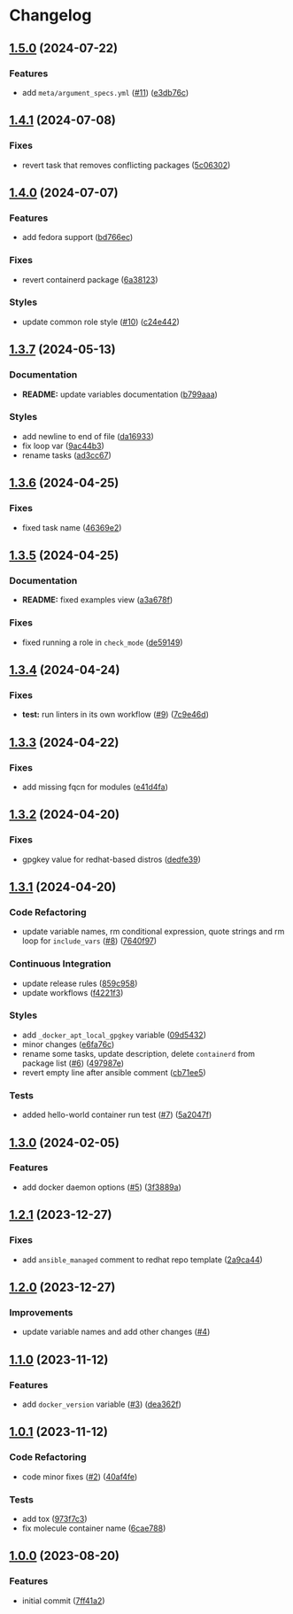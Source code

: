# Changelog

## [1.5.0](https://github.com/antmelekhin/ansible-role-docker/compare/v1.4.1...v1.5.0) (2024-07-22)


### Features

* add `meta/argument_specs.yml` ([#11](https://github.com/antmelekhin/ansible-role-docker/issues/11)) ([e3db76c](https://github.com/antmelekhin/ansible-role-docker/commit/e3db76cb2917f180a2af71bfb3bcf978d1456321))

## [1.4.1](https://github.com/antmelekhin/ansible-role-docker/compare/v1.4.0...v1.4.1) (2024-07-08)


### Fixes

* revert task that removes conflicting packages ([5c06302](https://github.com/antmelekhin/ansible-role-docker/commit/5c063024143eb2c390bcfe76a8742838a780d86a))

## [1.4.0](https://github.com/antmelekhin/ansible-role-docker/compare/v1.3.7...v1.4.0) (2024-07-07)


### Features

* add fedora support ([bd766ec](https://github.com/antmelekhin/ansible-role-docker/commit/bd766ec502ca60b7fa3fba6e7f71b5a69d0d82e6))


### Fixes

* revert containerd package ([6a38123](https://github.com/antmelekhin/ansible-role-docker/commit/6a38123dc4a259ab3632fbe79f4c29aaf3e9acb6))


### Styles

* update common role style ([#10](https://github.com/antmelekhin/ansible-role-docker/issues/10)) ([c24e442](https://github.com/antmelekhin/ansible-role-docker/commit/c24e442c49757777f005309cca92b9b6c65ae717))

## [1.3.7](https://github.com/antmelekhin/ansible-role-docker/compare/v1.3.6...v1.3.7) (2024-05-13)


### Documentation

* **README:** update variables documentation ([b799aaa](https://github.com/antmelekhin/ansible-role-docker/commit/b799aaaffb002d93bc126400e4b9bbc1c5e0a802))


### Styles

* add newline to end of file ([da16933](https://github.com/antmelekhin/ansible-role-docker/commit/da1693323fee4e4082121722dad523f8a4f0a7d2))
* fix loop var ([9ac44b3](https://github.com/antmelekhin/ansible-role-docker/commit/9ac44b31b41dedeba48d2c861e667f775ed9c3a4))
* rename tasks ([ad3cc67](https://github.com/antmelekhin/ansible-role-docker/commit/ad3cc67799aaa88924c2e0f6dfc5bdaa77ccc95c))

## [1.3.6](https://github.com/antmelekhin/ansible-role-docker/compare/v1.3.5...v1.3.6) (2024-04-25)


### Fixes

* fixed task name ([46369e2](https://github.com/antmelekhin/ansible-role-docker/commit/46369e245b0877c39874fa94959ce4873f90f3de))

## [1.3.5](https://github.com/antmelekhin/ansible-role-docker/compare/v1.3.4...v1.3.5) (2024-04-25)


### Documentation

* **README:** fixed examples view ([a3a678f](https://github.com/antmelekhin/ansible-role-docker/commit/a3a678f8618604cfb991c680951f55288461f639))


### Fixes

* fixed running a role in `check_mode` ([de59149](https://github.com/antmelekhin/ansible-role-docker/commit/de5914931bea2fe5826773b49cb418cb07e3cde7))

## [1.3.4](https://github.com/antmelekhin/ansible-role-docker/compare/v1.3.3...v1.3.4) (2024-04-24)


### Fixes

* **test:** run linters in its own workflow ([#9](https://github.com/antmelekhin/ansible-role-docker/issues/9)) ([7c9e46d](https://github.com/antmelekhin/ansible-role-docker/commit/7c9e46d772fa2fb835eae476cab25affbb78f1b8))

## [1.3.3](https://github.com/antmelekhin/ansible-role-docker/compare/v1.3.2...v1.3.3) (2024-04-22)


### Fixes

* add missing fqcn for modules ([e41d4fa](https://github.com/antmelekhin/ansible-role-docker/commit/e41d4fa64b94d89ff292fa24e5d125a3f2d12300))

## [1.3.2](https://github.com/antmelekhin/ansible-role-docker/compare/v1.3.1...v1.3.2) (2024-04-20)


### Fixes

* gpgkey value for redhat-based distros ([dedfe39](https://github.com/antmelekhin/ansible-role-docker/commit/dedfe399faa64c10237c1d8ac2d0129e68163d1a))

## [1.3.1](https://github.com/antmelekhin/ansible-role-docker/compare/v1.3.0...v1.3.1) (2024-04-20)


### Code Refactoring

* update variable names, rm conditional expression, quote strings and rm loop for `include_vars` ([#8](https://github.com/antmelekhin/ansible-role-docker/issues/8)) ([7640f97](https://github.com/antmelekhin/ansible-role-docker/commit/7640f97fc3b25851dd89f86135904d32cfdbac87))


### Continuous Integration

* update release rules ([859c958](https://github.com/antmelekhin/ansible-role-docker/commit/859c958ad32976d21c7eff6d6490de1dbfb458c8))
* update workflows ([f4221f3](https://github.com/antmelekhin/ansible-role-docker/commit/f4221f32540cc5145dc44b2305c443a29f14f612))


### Styles

* add `_docker_apt_local_gpgkey` variable ([09d5432](https://github.com/antmelekhin/ansible-role-docker/commit/09d543246545ec64458b8e8e0f897872f7c31f4a))
* minor changes ([e6fa76c](https://github.com/antmelekhin/ansible-role-docker/commit/e6fa76c005f6408665709fbefccaf0a6a0b74bb5))
* rename some tasks, update description, delete `containerd` from package list ([#6](https://github.com/antmelekhin/ansible-role-docker/issues/6)) ([497987e](https://github.com/antmelekhin/ansible-role-docker/commit/497987eb88df30f8c8d2ad32da1c1a8343b30ba8))
* revert empty line after ansible comment ([cb71ee5](https://github.com/antmelekhin/ansible-role-docker/commit/cb71ee5973fc23ed7073eef4360c3e966aab6148))


### Tests

* added hello-world container run test ([#7](https://github.com/antmelekhin/ansible-role-docker/issues/7)) ([5a2047f](https://github.com/antmelekhin/ansible-role-docker/commit/5a2047f34c8a149fcd2d776bd295015273a8b0f0))

## [1.3.0](https://github.com/antmelekhin/ansible-role-docker/compare/v1.2.1...v1.3.0) (2024-02-05)


### Features

* add docker daemon options ([#5](https://github.com/antmelekhin/ansible-role-docker/issues/5)) ([3f3889a](https://github.com/antmelekhin/ansible-role-docker/commit/3f3889a16a30bb1cf4f54ffb0a82d6add3220d96))

## [1.2.1](https://github.com/antmelekhin/ansible-role-docker/compare/v1.2.0...v1.2.1) (2023-12-27)


### Fixes

* add `ansible_managed` comment to redhat repo template ([2a9ca44](https://github.com/antmelekhin/ansible-role-docker/commit/2a9ca4431781c8d29ec27c8427beae0bc94075f6))

## [1.2.0](https://github.com/antmelekhin/ansible-role-docker/compare/v1.1.0...v1.2.0) (2023-12-27)

### Improvements

* update variable names and add other changes ([#4](https://github.com/antmelekhin/ansible-role-docker/issues/4))

## [1.1.0](https://github.com/antmelekhin/ansible-role-docker/compare/v1.0.1...v1.1.0) (2023-11-12)

### Features

* add `docker_version` variable ([#3](https://github.com/antmelekhin/ansible-role-docker/issues/3)) ([dea362f](https://github.com/antmelekhin/ansible-role-docker/commit/dea362f97132a09ac0613eaec598fc08861957e7))

## [1.0.1](https://github.com/antmelekhin/ansible-role-docker/compare/v1.0.0...v1.0.1) (2023-11-12)

### Code Refactoring

* code minor fixes ([#2](https://github.com/antmelekhin/ansible-role-docker/issues/2)) ([40af4fe](https://github.com/antmelekhin/ansible-role-docker/commit/40af4fe4cb23c5bedcdb326af5edb6aeb995c46a))

### Tests

* add tox ([973f7c3](https://github.com/antmelekhin/ansible-role-docker/commit/973f7c3c0dfe0d9752ca0b11f0130ef42b3c40d6))
* fix molecule container name ([6cae788](https://github.com/antmelekhin/ansible-role-docker/commit/6cae7882ac1009f9a3b782f9f245b0c1c139fb16))

## [1.0.0](https://github.com/antmelekhin/ansible-role-docker/compare/...v1.0.0) (2023-08-20)

### Features

* initial commit ([7ff41a2](https://github.com/antmelekhin/ansible-role-docker/commit/7ff41a2d8cbcae3a86b1b22846724188faea41d2))

